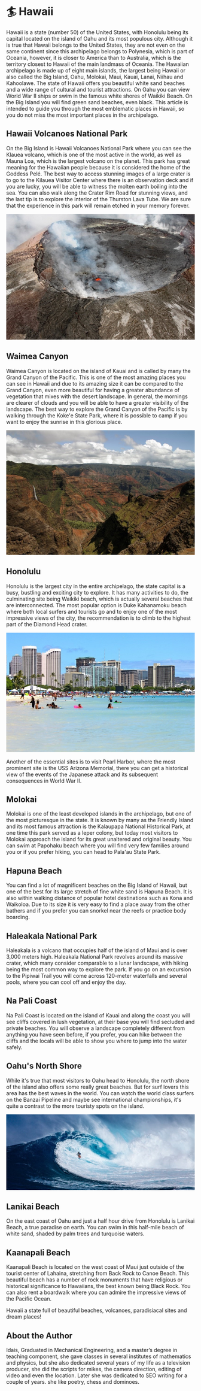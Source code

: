 # 🏄 Hawaii

Hawaii is a state (number 50) of the United States, with Honolulu being its capital located on the island of Oahu and its most populous city. Although it is true that Hawaii belongs to the United States, they are not even on the same continent since this archipelago belongs to Polynesia, which is part of Oceania, however, it is closer to America than to Australia, which is the territory closest to Hawaii of the main landmass of Oceania.
The Hawaiian archipelago is made up of eight main islands, the largest being Hawaii or also called the Big Island, Oahu, Molokai, Maui, Kauai, Lanai, Niihau and Kahoolawe.
The state of Hawaii offers you beautiful white sand beaches and a wide range of cultural and tourist attractions. On Oahu you can view World War II ships or swim in the famous white shores of Waikiki Beach. On the Big Island you will find green sand beaches, even black.
This article is intended to guide you through the most emblematic places in Hawaii, so you do not miss the most important places in the archipelago.

## Hawaii Volcanoes National Park

On the Big Island is Hawaii Volcanoes National Park where you can see the Klauea volcano, which is one of the most active in the world, as well as Mauna Loa, which is the largest volcano on the planet. This park has great meaning for the Hawaiian people because it is considered the home of the Goddess Pelé. The best way to access stunning images of a large crater is to go to the Kilauea Visitor Center where there is an observation deck and if you are lucky, you will be able to witness the molten earth boiling into the sea. You can also walk along the Crater Rim Road for stunning views, and the last tip is to explore the interior of the Thurston Lava Tube. We are sure that the experience in this park will remain etched in your memory forever.

![Hawaii](_static/images/hawaii/hawaii-1.jpg)

## Waimea Canyon

Waimea Canyon is located on the island of Kauai and is called by many the Grand Canyon of the Pacific. This is one of the most amazing places you can see in Hawaii and due to its amazing size it can be compared to the Grand Canyon, even more beautiful for having a greater abundance of vegetation that mixes with the desert landscape. In general, the mornings are clearer of clouds and you will be able to have a greater visibility of the landscape. The best way to explore the Grand Canyon of the Pacific is by walking through the Koke'e State Park, where it is possible to camp if you want to enjoy the sunrise in this glorious place.

![Hawaii](_static/images/hawaii/hawaii-2.jpg)

## Honolulu

Honolulu is the largest city in the entire archipelago, the state capital is a busy, bustling and exciting city to explore. It has many activities to do, the culminating site being Waikiki beach, which is actually several beaches that are interconnected. The most popular option is Duke Kahanamoku beach where both local surfers and tourists go and to enjoy one of the most impressive views of the city, the recommendation is to climb to the highest part of the Diamond Head crater.

![Hawaii](_static/images/hawaii/hawaii-3.jpg)

Another of the essential sites is to visit Pearl Harbor, where the most prominent site is the USS Arizona Memorial, there you can get a historical view of the events of the Japanese attack and its subsequent consequences in World War II.

## Molokai

Molokai is one of the least developed islands in the archipelago, but one of the most picturesque in the state. It is known by many as the Friendly Island and its most famous attraction is the Kalaupapa National Historical Park, at one time this park served as a leper colony, but today most visitors to Molokai approach the island for its great unaltered and original beauty. You can swim at Papohaku beach where you will find very few families around you or if you prefer hiking, you can head to Pala'au State Park.

## Hapuna Beach

You can find a lot of magnificent beaches on the Big Island of Hawaii, but one of the best for its large stretch of fine white sand is Hapuna Beach. It is also within walking distance of popular hotel destinations such as Kona and Waikoloa. Due to its size it is very easy to find a place away from the other bathers and if you prefer you can snorkel near the reefs or practice body boarding.

## Haleakala National Park

Haleakala is a volcano that occupies half of the island of Maui and is over 3,000 meters high. Haleakala National Park revolves around its massive crater, which many consider comparable to a lunar landscape, with hiking being the most common way to explore the park. If you go on an excursion to the Pipiwai Trail you will come across 120-meter waterfalls and several pools, where you can cool off and enjoy the day.

## Na Pali Coast

Na Pali Coast is located on the island of Kauai and along the coast you will see cliffs covered in lush vegetation, at their base you will find secluded and private beaches. You will observe a landscape completely different from anything you have seen before, if you prefer, you can hike between the cliffs and the locals will be able to show you where to jump into the water safely.

## Oahu's North Shore

While it's true that most visitors to Oahu head to Honolulu, the north shore of the island also offers some really great beaches. But for surf lovers this area has the best waves in the world. You can watch the world class surfers on the Banzai Pipeline and maybe see international championships, it's quite a contrast to the more touristy spots on the island.

![Hawaii](_static/images/hawaii/hawaii-4.jpg)

## Lanikai Beach

On the east coast of Oahu and just a half hour drive from Honolulu is Lanikai Beach, a true paradise on earth. You can swim in this half-mile beach of white sand, shaded by palm trees and turquoise waters.

## Kaanapali Beach

Kaanapali Beach is located on the west coast of Maui just outside of the tourist center of Lahaina, stretching from Back Rock to Canoe Beach. This beautiful beach has a number of rock monuments that have religious or historical significance to Hawaiians, the best known being Black Rock. You can also rent a boardwalk where you can admire the impressive views of the Pacific Ocean.

Hawaii a state full of beautiful beaches, volcanoes, paradisiacal sites and dream places!

## About the Author

Idais, Graduated in Mechanical Engineering, and a master’s degree in teaching component, she gave classes in several institutes of mathematics and physics, but she also dedicated several years of my life as a television producer, she did the scripts for mikes, the camera direction, editing of video and even the location. Later she was dedicated to SEO writing for a couple of years. she like poetry, chess and dominoes.
